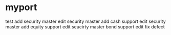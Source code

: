 # myport
test
add security master
edit security master add cash support
edit security master add equity support
edit seucirty master bond support
edit fix defect
